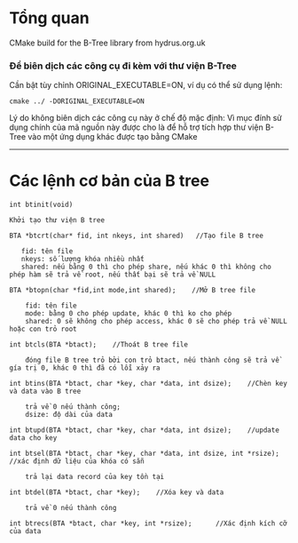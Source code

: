 # Tổng quan
CMake build for the B-Tree library from hydrus.org.uk

### Để biên dịch các công cụ đi kèm với thư viện B-Tree
Cần bật tùy chỉnh ORIGINAL_EXECUTABLE=ON,
ví dụ có thể sử dụng lệnh: 

`cmake ../ -DORIGINAL_EXECUTABLE=ON`

Lý do không biên dịch các công cụ này ở chế độ mặc định: Vì mục đính sử dụng chính của mã nguồn này được cho là để hỗ trợ tích hợp thư viện B-Tree vào một ứng dụng khác được tạo bằng CMake

-----------------------------------------------------------------------------------
# Các lệnh cơ bản của B tree

`int btinit(void)`
    
    Khởi tạo thư viện B tree

`BTA *btcrt(char* fid, int nkeys, int shared)   //Tạo file B tree`
 ```  
    fid: tên file
    nkeys: số lượng khóa nhiều nhất
    shared: nếu bằng 0 thì cho phép share, nếu khác 0 thì không cho phép hàm sẽ trả về root, nếu thất bại sẽ trả về NULL
```

`BTA *btopn(char *fid,int mode,int shared);    //Mở B tree file`
```
    fid: tên file
    mode: bằng 0 cho phép update, khác 0 thì ko cho phép
    shared: 0 sẽ không cho phép access, khác 0 sẽ cho phép trả về NULL hoặc con trỏ root
```

`int btcls(BTA *btact);    //Thoát B tree file`
```
    đóng file B tree trỏ bởi con trỏ btact, nếu thành công sẽ trả về gía trị 0, khác 0 thì đã có lỗi xảy ra
```

`int btins(BTA *btact, char *key, char *data, int dsize);    //Chèn key và data vào B tree`
```
    trả về 0 nếu thành công;
    dsize: độ dài của data
```

`int btupd(BTA *btact, char *key, char *data, int dsize);    //update data cho key`

`int btsel(BTA *btact, char *key, char *data, int dsize, int *rsize);   //xác định dữ liệu của khóa có sẵn`
```
    trả lại data record của key tồn tại
```

`int btdel(BTA *btact, char *key);    //Xóa key và data`
```
    trả về 0 nếu thành công
```

`int btrecs(BTA *btact, char *key, int *rsize);      //Xác định kích cỡ của data`
